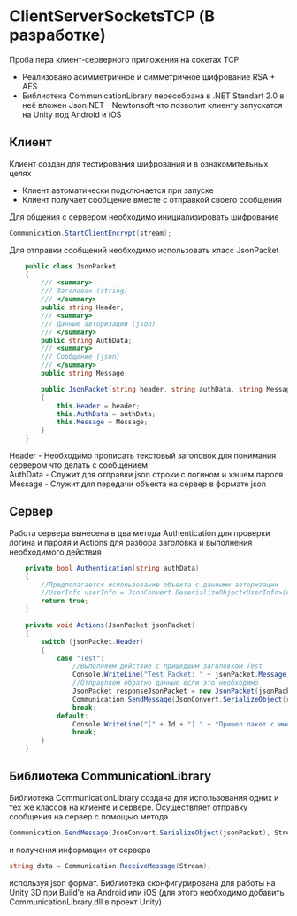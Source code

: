 # ClientServerSocketsTCP (В разработке)

Проба пера клиент-серверного приложения на сокетах TCP
* Реализовано асимметричное и симметричное шифрование RSA + AES
* Библиотека CommunicationLibrary пересобрана в .NET Standart 2.0 в неё вложен Json.NET - Newtonsoft что позволит клиенту запускатся на Unity под Android и iOS

## Клиент
Клиент создан для тестирования шифрования и в ознакомительных целях

- Клиент автоматически подключается при запуске
- Клиент получает сообщение вместе с отправкой своего сообщения

Для общения с сервером необходимо инициализировать шифрование
```c#
Communication.StartClientEncrypt(stream);
```
Для отправки сообщений необходимо использовать класс JsonPacket
```c#
    public class JsonPacket
    {
        /// <summary>
        /// Заголовок (string)
        /// </summary>
        public string Header;
        /// <summary>
        /// Данные авторизации (json)
        /// </summary>
        public string AuthData;
        /// <summary>
        /// Сообщение (json)
        /// </summary>
        public string Message;

        public JsonPacket(string header, string authData, string Message) 
        {
            this.Header = header;
            this.AuthData = authData;
            this.Message = Message;
        }
    }
```
Header - Необходимо прописать текстовый заголовок для понимания сервером что делать с сообщением <br>
AuthData - Служит для отправки json строки с логином и хэшем пароля <br>
Message - Служит для передачи объекта на сервер в формате json

## Сервер
Работа сервера вынесена в два метода Authentication для проверки логина и пароля и Actions для разбора заголовка и выполнения необходимого действия
```c#
    private bool Authentication(string authData)
    {
        //Предполагается использование объекта с данными авторизации
        //UserInfo userInfo = JsonConvert.DeserializeObject<UserInfo>(AuthData);
        return true;
    }

    private void Actions(JsonPacket jsonPacket) 
    {
        switch (jsonPacket.Header)
        {
            case "Test":
                //Выполняем действие с пришедшим заголовком Test
                Console.WriteLine("Test Packet: " + jsonPacket.Message);
                //Отправляем обратно данные если это необходимо
                JsonPacket responseJsonPacket = new JsonPacket(jsonPacket.Header, null, "Ответ");
                Communication.SendMessage(JsonConvert.SerializeObject(responseJsonPacket), Stream);
                break;
            default:
                Console.WriteLine("[" + Id + "] " + "Пришел пакет с именем: " + jsonPacket.Header + " такой пакет не был распознан");
                break;
        }
    }
```
## Библиотека CommunicationLibrary
Библиотека CommunicationLibrary создана для использования одних и тех же классов на клиенте и сервере. Осуществляет отправку сообщения на сервер с помощью метода
```c#
Communication.SendMessage(JsonConvert.SerializeObject(jsonPacket), Stream);
```
и получения информации от сервера
```c#
string data = Communication.ReceiveMessage(Stream);
```
используя json формат.
Библиотека сконфигурирована для работы на Unity 3D при Build'e на Android или iOS (для этого необходимо добавить CommunicationLibrary.dll в проект Unity)
